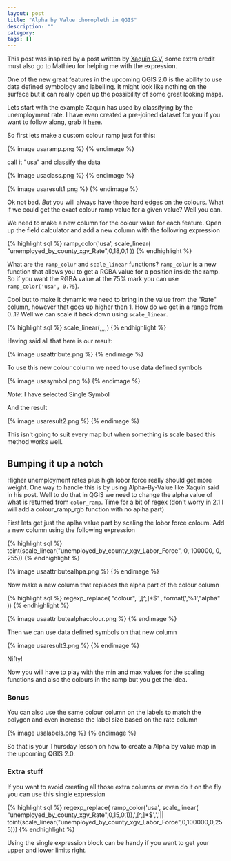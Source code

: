 ```yaml
---
layout: post
title: "Alpha by Value choropleth in QGIS"
description: ""
category: 
tags: []
---
```




This post was inspired by a post written by [Xaquín G.V](http://www.xocas.com/blog/en/ubersimple-tutorial-a-choropleth-in-qgis/), some extra credit must also go to Mathieu for helping me with the expression.

One of the new great features in the upcoming QGIS 2.0 is the ability to use data defined symbology and labelling.  It might look like nothing on the surface but it can really open up the possibility of some great looking maps.



Lets start with the example Xaquín has used by classifying by the unemployment rate. I have even created a pre-joined dataset for you if you want to follow along, grab it [here](https://www.dropbox.com/s/u4ps3chnpscbzz0/US%20Country%202000%202004.sqlite).

So first lets make a custom colour ramp just for this:

{% image usaramp.png %}
{% endimage %}

call it "usa" and classify the data

{% image usaclass.png %}
{% endimage %}

{% image usaresult1.png %}
{% endimage %}

Ok not bad. *But* you will always have those hard edges on the colours. What if we could get the exact colour ramp value for a given value? Well you can.

We need to make a new column for the colour value for each feature.  Open up the field calculator and add a new column with the following expression

{% highlight sql %}
ramp_color('usa', scale_linear( "unemployed_by_county_xgv_Rate",0,18,0,1 ))
{% endhighlight %}

What are the `ramp_colur` and `scale_linear` functions? `ramp_colur` is a new function that allows you to get a RGBA value for a position inside the ramp. So if you want the RGBA value at the 75% mark you can use `ramp_color('usa', 0.75`).  

Cool but to make it dynamic we need to bring in the value from the "Rate" column, however that goes up higher then 1. How do we get in a range from 0..1? Well we can scale it back down using `scale_linear`. 

{% highlight sql %}
scale_linear(<column>,<min in value>,<max in value>,<min out value>,<max out value>) 
{% endhighlight %}

Having said all that here is our result:

{% image usaattribute.png %}
{% endimage %}

To use this new colour column we need to use data defined symbols

{% image usasymbol.png %}
{% endimage %}

*Note*: I have selected Single Symbol

And the result

{% image usaresult2.png %}
{% endimage %}

This isn't going to suit every map but when something is scale based this method works well.

## Bumping it up a notch

Higher unemployment rates plus high lobor force really should get more weight. One way to handle this is by using Alpha-By-Value like Xaquín said in his post. Well to do that in QGIS we need to change the alpha value of what is returned from `color_ramp`. Time for a bit of regex (don't worry in 2.1 I will add a colour_ramp_rgb function with no aplha part)

First lets get just the aplha value part by scaling the lobor force coloum.  Add a new column using the following expression

{% highlight sql %}
toint(scale_linear("unemployed_by_county_xgv_Labor_Force", 0, 100000, 0, 255))
{% endhighlight %}

{% image usaattributealhpa.png %}
{% endimage %}

Now make a new column that replaces the alpha part of the colour column

{% highlight sql %}
regexp_replace( "colour", ',[^,]*$' , format(',%1',"alpha" ))
{% endhighlight %}

{% image usaattributealphacolour.png %}
{% endimage %}

Then we can use data defined symbols on that new column

{% image usaresult3.png %}
{% endimage %}

Nifty!

Now you will have to play with the min and max values for the scaling functions and also the colours in the ramp but you get the idea.

### Bonus

You can also use the same colour column on the labels to match the polygon and even increase the label size based on the rate column

{% image usalabels.png %}
{% endimage %}

So that is your Thursday lesson on how to create a Alpha by value map in the upcoming QGIS 2.0.

### Extra stuff

If you want to avoid creating all those extra columns or even do it on the fly you can use this single expression

{% highlight sql %}
regexp_replace( ramp_color('usa', scale_linear( "unemployed_by_county_xgv_Rate",0,15,0,1)),',[^,]*$',','|| toint(scale_linear("unemployed_by_county_xgv_Labor_Force",0,100000,0,255)))
{% endhighlight %}

Using the single expression block can be handy if you want to get your upper and lower limits right.





 











